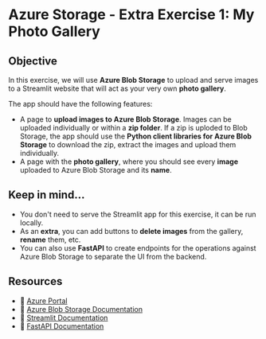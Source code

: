 # **Azure Storage - Extra Exercise 1: My Photo Gallery**

## **Objective**  

In this exercise, we will use **Azure Blob Storage** to upload and serve images to a Streamlit website that will act as your very own **photo gallery**.  

The app should have the following features:

- A page to **upload images to Azure Blob Storage**. Images can be uploaded individually or within a **zip folder**. If a zip is uploded to Blob Storage, the app should use the **Python client libraries for Azure Blob Storage** to download the zip, extract the images and upload them individually. 
- A page with the **photo gallery**, where you should see every **image** uploaded to Azure Blob Storage and its **name**.

## **Keep in mind...**
- You don't need to serve the Streamlit app for this exercise, it can be run locally.
- As an **extra**, you can add buttons to **delete images** from the gallery, **rename** them, etc.
- You can also use **FastAPI** to create endpoints for the operations against Azure Blob Storage to separate the UI from the backend.

## **Resources**  

- 📌 [Azure Portal](https://portal.azure.com)  
- 📖 [Azure Blob Storage Documentation](https://learn.microsoft.com/en-us/azure/storage/blobs/)  
- 📖 [Streamlit Documentation](https://streamlit.io/)  
- 📖 [FastAPI Documentation](https://fastapi.tiangolo.com/)